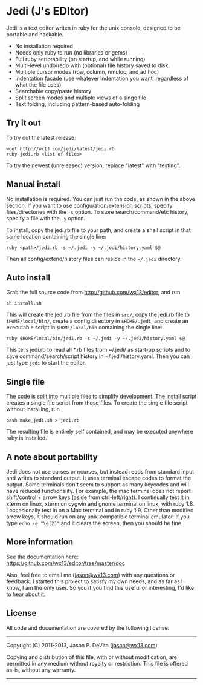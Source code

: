 Jedi (J's EDItor)
=================

Jedi is a text editor writen in ruby for the unix console,
designed to be portable and hackable.

 - No installation required
 - Needs only ruby to run (no libraries or gems)
 - Full ruby scriptability (on startup, and while running)
 - Multi-level undo/redo with (optional) file history saved to disk.
 - Multiple cursor modes (row, column, nmuloc, and ad hoc)
 - Indentation facade (use whatever indentation you want, regardless of
   what the file uses)
 - Searchable copy/paste history
 - Split screen modes and multiple views of a singe file
 - Text folding, including pattern-based auto-folding


Try it out
----------

To try out the latest release:

    wget http://wx13.com/jedi/latest/jedi.rb
    ruby jedi.rb <list of files>

To try the newest (unreleased) version, replace "latest" with
"testing".


Manual install
--------------

No installation is required.  You can just run the code, as shown in
the above section.  If you want to use configuration/extension scripts,
specify files/directories with the `-s` option.  To store
search/command/etc history, specify a file with the `-y` option.

To install, copy the jedi.rb file to your path, and create a shell
script in that same location containing the single line:

    ruby <path>/jedi.rb -s ~/.jedi -y ~/.jedi/history.yaml $@

Then all config/extend/history files can reside in the `~/.jedi`
directory.


Auto install
------------

Grab the full source code from http://github.com/wx13/editor, and run

    sh install.sh 

This will create the jedi.rb file from the files in `src/`,
copy the jedi.rb file to `$HOME/local/bin/`, create a
config directory in `$HOME/.jedi`, and create an executable script in
`$HOME/local/bin` containing the single line:

    ruby $HOME/local/bin/jedi.rb -s ~/.jedi -y ~/.jedi/history.yaml $@

This tells jedi.rb to read all *.rb files from ~/.jedi/ as
start-up scripts and to save command/search/script history in
~/.jedi/history.yaml.  Then you can just type `jedi` to start the
editor.


Single file
-----------

The code is split into multiple files to simplify development.  The
install script creates a single file script from those files.  To
create the single file script without installing, run

    bash make_jedi.sh > jedi.rb

The resulting file is entirely self contained, and may be executed
anywhere ruby is installed.


A note about portability
------------------------

Jedi does not use curses or ncurses, but instead reads from
standard input and writes to standard output.  It uses terminal escape
codes to format the output.  Some terminals don't seem to support as
many keycodes and will have reduced functionality.  For example, the
mac terminal does not report shift/control + arrow keys (aside from
ctrl-left/right).  I continually test it in xterm on linux, xterm on
cygwin and gnome terminal on linux, with ruby 1.8.  I occasionally test
in on a Mac terminal and in ruby 1.9. Other than modified arrow keys,
it should run on any unix-compatible terminal emulator.  If you type
`echo -e "\e[2J"` and it clears the screen, then you should be fine.



More information
----------------

See the documentation here:
https://github.com/wx13/editor/tree/master/doc

Also, feel free to email me (jason@wx13.com) with any questions or
feedback.  I started this project to satisfy my own needs, and as far
as I know, I am the only user.  So you if you find this useful or
interesting, I'd like to hear about it.


License
-------

All code and documentation are covered by the following license:

------------------------------------------------------------------------

Copyright (C) 2011-2013, Jason P. DeVita (jason@wx13.com)

Copying and distribution of this file, with or without modification,
are permitted in any medium without royalty or restriction.  This file
is offered as-is, without any warranty.

------------------------------------------------------------------------

